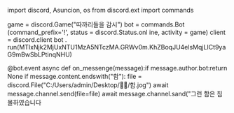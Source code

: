 import discord, Asuncion, os
from discord.ext import commands

game = discord.Game("따까리들을 감시")
bot = commands.Bot (command_prefix='!', status = discord.Status.onl ine, activity = game)
client = discord.client
bot . run(MTIxNjk2MjUxNTU1MzA5NTczMA.GRWv0m.KhZBoqJU4elsMqjLICt9yaG9mBwSbLPtinqNHU)

@bot.event
async def on_messenge(message):if message.author.bot:return None
if message.content.endswith("함"):
file = discord.File("C:/Users/admin/Desktop/👊🤖/함.jog")
await message.channel.send(file=file)
await message.channel.sand("그런 함은 침몰하였습니다
